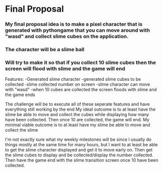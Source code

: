 # Final Proposal

### My final proposal idea is to make a pixel character that is generated with pythongame that you can move around with "wasd" and collect slime cubes on the application.
### The character will be a slime ball 
### Will try to make it so that if you collect 10 slime cubes then the screen will flood with slime and the game will end

Features:
-Generated slime character
-generated slime cubes to be collected
-slime collected number on screen
-slime character can move with "wasd"
-when 10 cubes are collected the screen floods with slime and the game ends

The challenge will be to execute all of these seperate features and have everything still working by the end
My ideal outcome is to at least have the slime be able to move and collect the cubes while displaying how many have been collected. Then once 10 are collected, the game will end.
My minimal viable outcome is to at least have my slime be able to move and collect the slime

I'm not exactly sure what my weekly milestones will be since I usually do things mostly at the same time for many hours, but I want to at least be able to get the slime character displayed and get it to move early on. Then get the slime cubes to display and be collected/display the number collected. Then have the game end with the slime transition screen once 10 have been collected.
